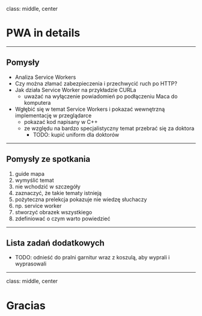 class: middle, center

# PWA in details

---

## Pomysły

* Analiza Service Workers
* Czy można złamać zabezpieczenia i przechwycić ruch po HTTP?
* Jak działa Service Worker na przykładzie CURLa
    - uważać na wyłączenie powiadomień po podłączeniu Maca do komputera
* Wgłębić się w temat Service Workers i pokazać wewnętrzną implementację w 
    przeglądarce
    - pokazać kod napisany w C++
    - ze względu na bardzo specjalistyczny temat przebrać się za doktora
        - TODO: kupić uniform dla doktorów

---

## Pomysły ze spotkania

1. guide mapa
2. wymyślić temat
3. nie wchodzić w szczegóły
4. zaznaczyć, że takie tematy istnieją
5. pożyteczna prelekcja pokazuje nie wiedzę słuchaczy
6. np. service worker
7. stworzyć obrazek wszystkiego
8. zdefiniować o czym warto powiedzieć

---

## Lista zadań dodatkowych

- TODO: odnieść do pralni garnitur wraz z koszulą, aby wyprali i wyprasowali

---

class: middle, center

# Gracias
